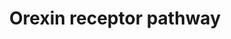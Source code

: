 ---
annotations:
- type: Pathway Ontology
  value: neurotransmitter metabolic pathway
- type: Pathway Ontology
  value: signaling pathway
- type: Pathway Ontology
  value: signaling pathway pertinent to the brain and nervous system
authors:
- Keshav
- Egonw
- Eweitz
description: Depiction of a compendium of the orexin stimulated reactions involving
  the signal transduction mechanisms and downstream effectors associated with the
  varied physiological outcomes.
last-edited: 2021-12-23
organisms:
- Homo sapiens
redirect_from:
- /index.php/Pathway:WP5094
- /instance/WP5094
schema-jsonld:
- '@context': https://schema.org/
  '@id': https://wikipathways.github.io/pathways/WP5094.html
  '@type': Dataset
  creator:
    '@type': Organization
    name: WikiPathways
  description: Depiction of a compendium of the orexin stimulated reactions involving
    the signal transduction mechanisms and downstream effectors associated with the
    varied physiological outcomes.
  keywords:
  - ''
  - LIPE
  - L-type
  - DUSP4
  - GNA11
  - FOSB
  - PIP2
  - SGK1
  - COX2
  - HBEGF
  - NR4A1
  - Voltage-gated
  - GLIS2
  - 2-AG
  - AKT1
  - Catalytic
  - MTOR
  - CDKN1A
  - OPRK1
  - SMAD5
  - BTF3
  - Calcium
  - BHLH40
  - GNAS
  - CYP21A2
  - Ca2+
  - TRIM9
  - SP7
  - IL10
  - PDK1
  - CEBPA
  - CRH
  - LAMA2
  - AVP
  - GHRL
  - DYNLT1
  - LEP
  - VCAM1
  - OSBPL3
  - GH1
  - PLCD1
  - HCRTR2
  - NOS3
  - SLC2A4
  - CXCL2
  - KCNK3
  - PIK3R1
  - GRIN1
  - GRIN2B
  - JARID2
  - RUNX1
  - MMP13
  - MANF
  - PIP3
  - TNF
  - MAPK9
  - FOXO1
  - GNRH1
  - SERP1
  - AA
  - STAR
  - PDP1
  - CNR1
  - NOG
  - CCK
  - VEGFA
  - YARS2
  - PRKD1
  - CD24
  - DDX52
  - DYNLT3
  - DBP
  - RUNX1T1
  - ADIPOQ
  - LHB
  - IP2
  - FMR1NB
  - CASP7
  - Progesterone
  - Triglyceride
  - TRA2A
  - channels
  - cAMP
  - RRAGC
  - INS
  - NPVF
  - CGA
  - MAPK3
  - POMC
  - PRKD3
  - MYC
  - CREB1
  - SRF
  - HOMER1
  - CYP11B1
  - GNAQ
  - HCRT
  - Glutamic acid
  - PRKCB
  - VHL
  - CASP9
  - ZMYM3
  - PLA2G4A
  - DIO2
  - ID3
  - CLDN4
  - HSD3B2
  - LRRC8C
  - CASP3
  - GRIN2A
  - NOCT
  - SMAD1
  - HCRTR1
  - HSPA5
  - NR4A3
  - PRKCE
  - BGLAP
  - PTPN11
  - GRIA2
  - IL4
  - IP1
  - ID1
  - HMGA1
  - PI3K
  - PRKAA1
  - PDPK1
  - uptake
  - MAPK8
  - COX8BP
  - FSHB
  - CCN2
  - MAFF
  - PLD1
  - RARA
  - SKIL
  - PDHB
  - EGR2
  - RPS6KA1
  - ZFP28
  - Glucose
  - COX7A1
  - EIF4B
  - IL9
  - Ca2+ and Na+
  - BMPR1A
  - SLC1A2
  - IL1B
  - HES1
  - EGR3
  - JUNB
  - PA
  - CXXC5
  - EGR1
  - EIF4EBP1
  - PRKCD
  - TOX
  - DOK7
  - OPN3
  - CYP11A1
  - PDE11A
  - 'acid '
  - HAGHL
  - ARRB1
  - IRF5
  - PRKCZ
  - GRIA1
  - SLC2A1
  - PKA
  - CALCA
  - PRKCA
  - PRDM16
  - GLIS1
  - NSMAF
  - HMGA2
  - GADD45B
  - MAPK14
  - FLT4
  - FOS
  - OPA1
  - DCLK1
  - CAMKK2
  - NPFFR1
  - PPARG
  - Glycerol
  - DAGLA
  - GJA3
  - ALPP
  - RUNX2
  - STAT3
  - LDLR
  - TENT5A
  - MAPK1
  - ICAM1
  - Testosterone
  - BMP7
  - HMOX1
  - DAG
  - MMP3
  - MAPK7
  - UCP1
  - MAP2K1
  - ARC
  - LPL
  - LUZP1
  - Glutamic
  - TH
  - HIF1A
  - TNC
  - PER2
  - RPS6KB1
  - NPAS4
  - ID4
  - NFE2L2
  - IL6
  - metabolism
  - GCG
  - CXCL8
  - ARRB2
  - PIK3R2
  - IP3
  - CYP11B2
  - SFPQ
  - Cytochrome C
  - PAPPA
  - Cortisol
  - NPY
  - Epinephrine
  - NOX4
  - PPOX
  - TFAM
  - CLEC4C
  - SPP1
  - LDHA
  - MAP2K2
  - RPS6
  - KLF4
  - KLF10
  - GNAI1
  - SELE
  - FOSL2
  license: CC0
  name: Orexin receptor pathway
seo: CreativeWork
title: Orexin receptor pathway
wpid: WP5094
---